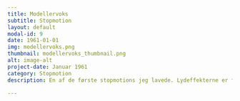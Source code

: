 ```yaml
---
title: Modellervoks
subtitle: Stopmotion
layout: default
modal-id: 9
date: 1961-01-01
img: modellervoks.png
thumbnail: modellervoks_thumbnail.png
alt: image-alt
project-date: Januar 1961
category: Stopmotion
description: En af de første stopmotions jeg lavede. Lydeffekterne er fra egen mund og rekvisitter.

---
```

